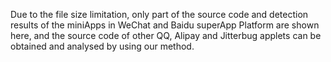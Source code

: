 Due to the file size limitation, only part of the source code and detection results of the miniApps in WeChat and Baidu superApp Platform are shown here, and the source code of other QQ, Alipay and Jitterbug applets can be obtained and analysed by using our method.
